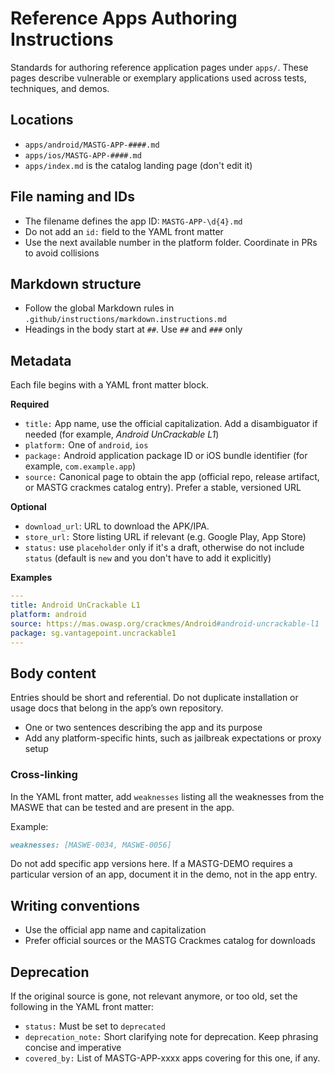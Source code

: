# Reference Apps Authoring Instructions

Standards for authoring reference application pages under `apps/`. These pages describe vulnerable or exemplary applications used across tests, techniques, and demos.

## Locations

- `apps/android/MASTG-APP-####.md`
- `apps/ios/MASTG-APP-####.md`
- `apps/index.md` is the catalog landing page (don't edit it)

## File naming and IDs

- The filename defines the app ID: `MASTG-APP-\d{4}.md`
- Do not add an `id:` field to the YAML front matter
- Use the next available number in the platform folder. Coordinate in PRs to avoid collisions

## Markdown structure

- Follow the global Markdown rules in `.github/instructions/markdown.instructions.md`
- Headings in the body start at `##`. Use `##` and `###` only

## Metadata

Each file begins with a YAML front matter block.

**Required**

- `title:` App name, use the official capitalization. Add a disambiguator if needed (for example, *Android UnCrackable L1*)
- `platform:` One of `android`, `ios`
- `package:` Android application package ID or iOS bundle identifier (for example, `com.example.app`)
- `source:` Canonical page to obtain the app (official repo, release artifact, or MASTG crackmes catalog entry). Prefer a stable, versioned URL

**Optional**

- `download_url`: URL to download the APK/IPA.
- `store_url:` Store listing URL if relevant (e.g. Google Play, App Store)
- `status:` use `placeholder` only if it's a draft, otherwise do not include `status` (default is `new` and you don't have to add it explicitly)

**Examples**

```yaml
---
title: Android UnCrackable L1
platform: android
source: https://mas.owasp.org/crackmes/Android#android-uncrackable-l1
package: sg.vantagepoint.uncrackable1
---
```

## Body content

Entries should be short and referential. Do not duplicate installation or usage docs that belong in the app’s own repository.

- One or two sentences describing the app and its purpose
- Add any platform-specific hints, such as jailbreak expectations or proxy setup

### Cross-linking

In the YAML front matter, add `weaknesses` listing all the weaknesses from the MASWE that can be tested and are present in the app.

Example:

```md
weaknesses: [MASWE-0034, MASWE-0056]
```

Do not add specific app versions here. If a MASTG-DEMO requires a particular version of an app, document it in the demo, not in the app entry.

## Writing conventions

- Use the official app name and capitalization
- Prefer official sources or the MASTG Crackmes catalog for downloads

## Deprecation

If the original source is gone, not relevant anymore, or too old, set the following in the YAML front matter:

- `status:` Must be set to `deprecated`
- `deprecation_note:` Short clarifying note for deprecation. Keep phrasing concise and imperative
- `covered_by:` List of MASTG-APP-xxxx apps covering for this one, if any.
